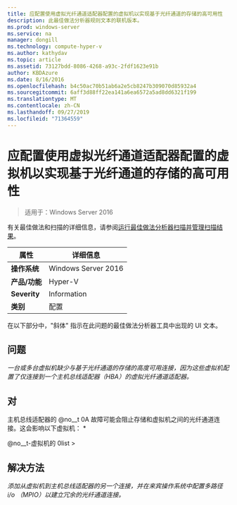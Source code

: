 ```yaml
---
title: 应配置使用虚拟光纤通道适配器配置的虚拟机以实现基于光纤通道的存储的高可用性
description: 此最佳做法分析器规则文本的联机版本。
ms.prod: windows-server
ms.service: na
manager: dongill
ms.technology: compute-hyper-v
ms.author: kathydav
ms.topic: article
ms.assetid: 73127bdd-8086-4268-a93c-2fdf1623e91b
author: KBDAzure
ms.date: 8/16/2016
ms.openlocfilehash: b4c50ac70b51ab6a2e5cb8247b309070d85932a4
ms.sourcegitcommit: 6aff3d88ff22ea141a6ea6572a5ad8dd6321f199
ms.translationtype: MT
ms.contentlocale: zh-CN
ms.lasthandoff: 09/27/2019
ms.locfileid: "71364559"
---
```

# <a name="virtual-machines-configured-with-a-virtual-fibre-channel-adapter-should-be-configured-for-high-availability-to-the-fibre-channel-based-storage"></a>应配置使用虚拟光纤通道适配器配置的虚拟机以实现基于光纤通道的存储的高可用性

>适用于：Windows Server 2016

有关最佳做法和扫描的详细信息，请参阅[运行最佳做法分析器扫描并管理扫描结果](https://go.microsoft.com/fwlink/p/?LinkID=223177)。  
  
|属性|详细信息|  
|-|-|  
|**操作系统**|Windows Server 2016|  
|**产品/功能**|Hyper-V|  
|**Severity**|Information|  
|**类别**|配置|  
  
在以下部分中，"斜体" 指示在此问题的最佳做法分析器工具中出现的 UI 文本。
  
## <a name="issue"></a>**问题**  
*一台或多台虚拟机缺少与基于光纤通道的存储的高度可用连接，因为这些虚拟机配置了仅连接到一个主机总线适配器（HBA）的虚拟光纤通道适配器。*  
  
## <a name="impact"></a>**对**  
主机总线适配器的 @no__t 0A 故障可能会阻止存储和虚拟机之间的光纤通道连接。这会影响以下虚拟机： *  
  
@no__t-虚拟机的 0list >  
  
## <a name="resolution"></a>**解决方法**  
*添加从虚拟机到主机总线适配器的另一个连接，并在来宾操作系统中配置多路径 i/o （MPIO）以建立冗余的光纤通道连接。*  
  


